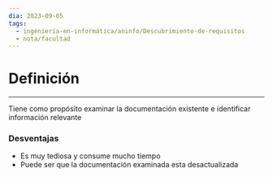 ```yaml
---
dia: 2023-09-05
tags:
  - ingeniería-en-informática/aninfo/Descubrimiento-de-requisitos
  - nota/facultad
---
```

# Definición
---
Tiene como propósito examinar la documentación existente e identificar información relevante

### Desventajas
* Es muy tediosa y consume mucho tiempo
* Puede ser que la documentación examinada esta desactualizada